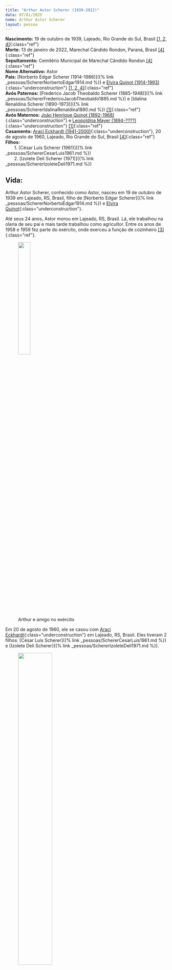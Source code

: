 ```yaml
---
title: "Arthur Astor Scherer (1939-2022)"
data: 07/01/2025
nome: Arthur Astor Scherer
layout: pessoa
---
```


**Nascimento:** 19 de outubro de 1939, Lajeado, Rio Grande do Sul, Brasil [[1, 2, 4]](#refs){:class="ref"}<br/>
**Morte:** 13 de janeiro de 2022, Marechal Cândido Rondon, Paraná, Brasil [[4]](#refs){:class="ref"}<br/>
**Sepultamento:** Cemitério Municipal de Marechal Cândido Rondon [[4]](#refs){:class="ref"}<br/>
**Nome Alternativo:** Astor<br/>
**Pais:** [Norberto Edgar Scherer (1914-1986)]({% link _pessoas/SchererNorbertoEdgar1914.md %}) e [Elvira Quinot (1914-1993)](){:class="underconstruction"} [[1, 2, 4]](#refs){:class="ref"}<br/>
**Avós Paternos:** [Frederico Jacob Theobaldo Scherer (1885-1948)]({% link _pessoas/SchererFredericoJacobTheobaldo1885.md %}) e [Idalina Renaldina Scherer (1890-1973)]({% link _pessoas/SchererIdalinaRenaldina1890.md %}) [[1]](#refs){:class="ref"}<br/>
**Avós Maternos:** [João Henrique Quinot (1892-1968)](){:class="underconstruction"} e [Leopoldina Mayer (1894-????)](){:class="underconstruction"} [[1]](#refs){:class="ref"}<br/>
**Casamento:** [Araci Eckhardt (1941-2000)](){:class="underconstruction"}, 20 de agosto de 1960, Lajeado, Rio Grande do Sul, Brasil [[4]](#refs){:class="ref"}<br/>
**Filhos:** <br/>
&nbsp;&nbsp;&nbsp;&nbsp;&nbsp;&nbsp; 1. [César Luis Scherer (1961)]({% link _pessoas/SchererCesarLuis1961.md %})<br/>
&nbsp;&nbsp;&nbsp;&nbsp;&nbsp;&nbsp; 2. [Izolete Deli Scherer (1971)]({% link _pessoas/SchererIzoleteDeli1971.md %})<br/>


## Vida:

Arthur Astor Scherer, conhecido como Astor, nasceu em 19 de outubro de 1939 em Lajeado, RS, Brasil, filho de [Norberto Edgar Scherer]({% link _pessoas/SchererNorbertoEdgar1914.md %}) e [Elvira Quinot](){:class="underconstruction"}.

Até seus 24 anos, Astor morou em Lajeado, RS, Brasil. Lá, ele trabalhou na olaria de seu pai e mais tarde trabalhou como agricultor. Entre os anos de 1958 e 1959 fez parte do exército, onde exerceu a função de cozinheiro [[3]](#refs){:class="ref"}.

<figure>
<img src="https://drive.google.com/thumbnail?id=1Nl7ZhJcuyw8noCN9A9-fuGmD5n8Yfcvt&sz=w1000" width="30%">
<figcaption class="figure-caption">Arthur e amigo no exército</figcaption>
</figure>

Em 20 de agosto de 1960, ele se casou com [Araci Eckhardt](){:class="underconstruction"} em Lajeado, RS, Brasil. Eles tiveram 2 filhos: [César Luis Scherer]({% link _pessoas/SchererCesarLuis1961.md %}) e [Izolete Deli Scherer]({% link _pessoas/SchererIzoleteDeli1971.md %}).

<figure>
<img src="https://drive.google.com/thumbnail?id=1bGBTnAnW405bcylxDgz2plD9JckqphVR&sz=w1000" width="50%">
<figcaption class="figure-caption">Arthur e Araci</figcaption>
</figure>

Em 24 de julho de 1964, com 24 anos, mudou-se para Santa Helena, PR, Brasil com a esposa [Araci Eckhardt](){:class="underconstruction"}, seu primeiro filho [César Luis Scherer]({% link _pessoas/SchererCesarLuis1961.md %}) e a família da irmã [Nair Scheuermann (Scherer)](){:class="underconstruction"}. Em Santa Helena, ele trabalhou como agricultor e também construiu uma olaria.

<figure>
<img src="https://drive.google.com/thumbnail?id=1bEAmUbZoBYXeEzuWEgXHcSNWXM8Lvu11&sz=w1000" width="50%">
<figcaption class="figure-caption">Olaria de Arthur em Sub-sede, Santa Helena</figcaption>
</figure>

Em agosto de 1989, com 49 anos, mudou-se para Marechal Cândido Rondon, PR, Brasil. Algum tempo após o falecimento de [Araci Eckhardt](){:class="underconstruction"} em 2000, Arthur se juntou com [Maria Soutes](){:class="underconstruction"}.

Arthur Astor Scherer faleceu em 13 de janeiro de 2022 em Marechal Cândido Rondon. Esse site é dedicado a ele.

## Referências: {#refs} 

[1] Certidão de Nascimento de Arthur Astor Scherer. Registro Civil de Pessoas Naturais - Lajeado, Rio Grande do Sul, Brasil. Livro 44, Folha 78v., Número 334. Disponível em: [https://drive.google.com/file/d/1q7gi2vWNd4xbUZFBMP-W3d3CztdhdKJ8/view?usp=sharing](https://drive.google.com/file/d/1q7gi2vWNd4xbUZFBMP-W3d3CztdhdKJ8/view?usp=sharing)

[2] Certidão de Casamento de Arthur Astor Scherer e Arací Eckhardt. Registro Civil de Pessoas Naturais - Lajeado, Rio Grande do Sul, Brasil. Livro B 20, Folha 31v., Número 2001. Disponível em: [https://drive.google.com/file/d/1pYMpI25tDp1pbB9P4eNJJoe1S8EvFrBI/view?usp=sharing](https://drive.google.com/file/d/1pYMpI25tDp1pbB9P4eNJJoe1S8EvFrBI/view?usp=sharing)

[3] Declaração do Exército. Disponível em: [https://drive.google.com/file/d/1ZydHDyx5vVUTCOs4R9D1z9Fi5R1DYd-S/view?usp=sharing](https://drive.google.com/file/d/1ZydHDyx5vVUTCOs4R9D1z9Fi5R1DYd-S/view?usp=sharing) . Acesso em: 30 maio 2021.

[4] Certidão de Óbito de Arthur Astor Scherer. Registro Civil de Pessoas Naturais - Marechal Cândido Rondon, Paraná, Brasil. Ano 2022. Livro C-26, Folha 286, Termo 9961. Número de Matrícula: 0817290155 2022 4 00026 286 0009961 11. Disponível em: entrar em contato.
